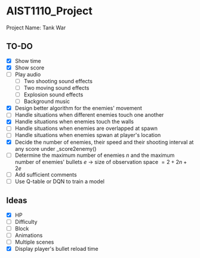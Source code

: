 # AIST1110_Project
Project Name: Tank War

## TO-DO
- [x] Show time
- [x] Show score
- [ ] Play audio
  - [ ] Two shooting sound effects
  - [ ] Two moving sound effects
  - [ ] Explosion sound effects
  - [ ] Background music
- [x] Design better algorithm for the enemies' movement
- [ ] Handle situations when different enemies touch one another
- [x] Handle situations when enemies touch the walls
- [ ] Handle situations when enemies are overlapped at spawn
- [ ] Handle situations when enemies spwan at player's location
- [x] Decide the number of enemies, their speed and their shooting interval at any score under _score2enemy()
- [ ] Determine the maximum number of enemies $n$ and the maximum number of enemies' bullets $e$ -> size of observation space $=2 + 2n + 2e$
- [ ] Add sufficient comments
- [ ] Use Q-table or DQN to train a model

## Ideas
- [x] HP
- [ ] Difficulty
- [ ] Block
- [ ] Animations
- [ ] Multiple scenes
- [x] Display player's bullet reload time
